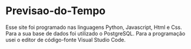# Previsao-do-Tempo

Esse site foi programado nas linguagens Python, Javascript, Html e Css. Para a sua base de dados foi utilizado o PostgreSQL.
Para a programação usei o editor de código-fonte Visual Studio Code.
